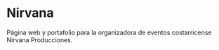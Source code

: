 # Nirvana
Página web y portafolio para la organizadora de eventos costarricense Nirvana Producciones.
